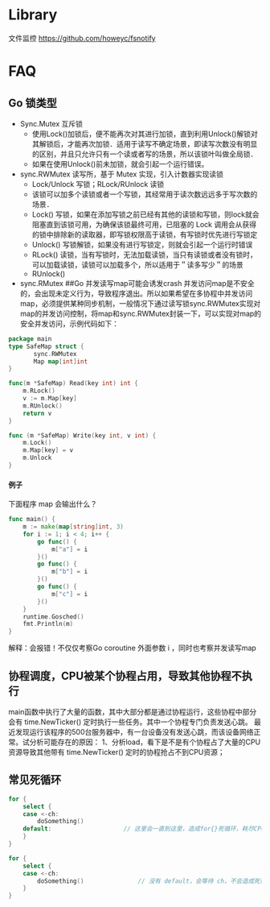 # Library
文件监控 https://github.com/howeyc/fsnotify

# FAQ
## Go 锁类型
* Sync.Mutex 互斥锁
    - 使用Lock()加锁后，便不能再次对其进行加锁，直到利用Unlock()解锁对其解锁后，才能再次加锁．适用于读写不确定场景，即读写次数没有明显的区别，并且只允许只有一个读或者写的场景，所以该锁叶叫做全局锁．
    - 如果在使用Unlock()前未加锁，就会引起一个运行错误。
* sync.RWMutex 读写所，基于 Mutex 实现，引入计数器实现读锁
    - Lock/Unlock 写锁；RLock/RUnlock 读锁
    - 该锁可以加多个读锁或者一个写锁，其经常用于读次数远远多于写次数的场景．
    - Lock() 写锁，如果在添加写锁之前已经有其他的读锁和写锁，则lock就会阻塞直到该锁可用，为确保该锁最终可用，已阻塞的 Lock 调用会从获得的锁中排除新的读取器，即写锁权限高于读锁，有写锁时优先进行写锁定
    - Unlock() 写锁解锁，如果没有进行写锁定，则就会引起一个运行时错误
    - RLock() 读锁，当有写锁时，无法加载读锁，当只有读锁或者没有锁时，可以加载读锁，读锁可以加载多个，所以适用于＂读多写少＂的场景
    - RUnlock() 
* sync.RMutex
##Go 并发读写map可能会诱发crash
并发访问map是不安全的，会出现未定义行为，导致程序退出。所以如果希望在多协程中并发访问map，必须提供某种同步机制，一般情况下通过读写锁sync.RWMutex实现对map的并发访问控制，将map和sync.RWMutex封装一下，可以实现对map的安全并发访问，示例代码如下：

```go
package main
type SafeMap struct {
       sync.RWMutex
       Map map[int]int
}

func(m *SafeMap) Read(key int) int {
    m.RLock()
    v := m.Map[key]
    m.RUnlock()
    return v
}

func (m *SafeMap) Write(key int, v int) {
    m.Lock()
    m.Map[key] = v
    m.Unlock
}

```

#### 例子
下面程序 map 会输出什么？
```go
func main() {
	m := make(map[string]int, 3)
	for i := 1; i < 4; i++ {
		go func() {
			m["a"] = i
		}()
		go func() {
			m["b"] = i
		}()
		go func() {
			m["c"] = i
		}()
	}
	runtime.Gosched()
	fmt.Println(m)
}
```
解释：会报错！不仅仅考察Go coroutine 外面参数 i ，同时也考察并发读写map

## 协程调度，CPU被某个协程占用，导致其他协程不执行
main函数中执行了大量的函数，其中大部分都是通过协程运行，这些协程中部分会有 time.NewTicker() 定时执行一些任务。其中一个协程专门负责发送心跳。
最近发现运行该程序的500台服务器中，有一台设备没有发送心跳，而该设备网络正常。试分析可能存在的原因：
1、分析load，看下是不是有个协程占了大量的CPU资源导致其他带有 time.NewTicker() 定时的协程抢占不到CPU资源；

## 常见死循环
```go 
for {
    select {
    case <-ch:
        doSomething()
    default:                    // 这里会一直到这里，造成for{}死循环，耗尽CPU
    }
}

for {
    select {
    case <-ch:
        doSomething()               // 没有 default，会等待 ch，不会造成死循环
    }
}
```